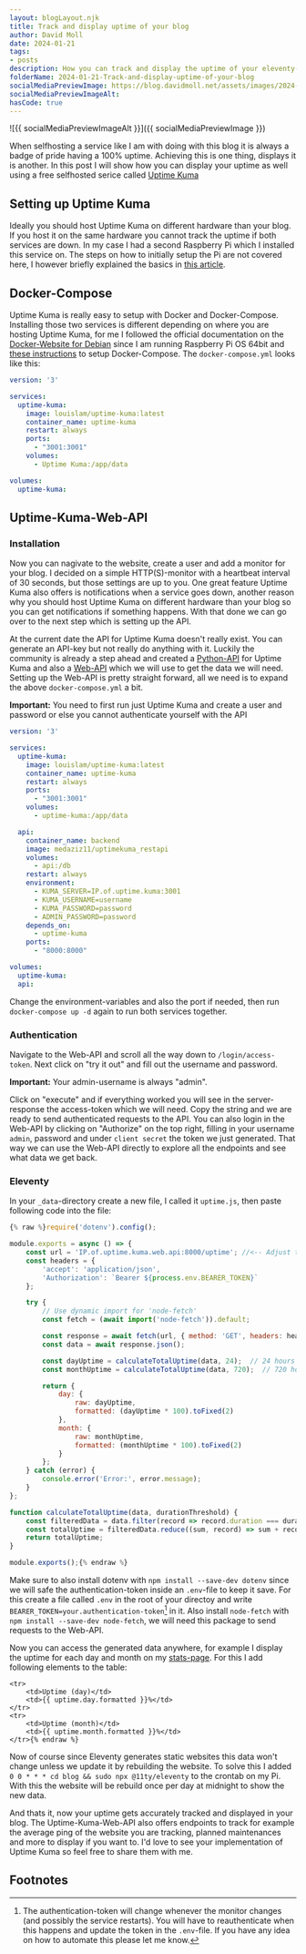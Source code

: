 ```yaml
---
layout: blogLayout.njk
title: Track and display uptime of your blog
author: David Moll
date: 2024-01-21
tags: 
- posts
description: How you can track and display the uptime of your eleventy-page using Uptime Kuma
folderName: 2024-01-21-Track-and-display-uptime-of-your-blog
socialMediaPreviewImage: https://blog.davidmoll.net/assets/images/2024-01-21-Track-and-display-uptime-of-your-blog/cover.png
socialMediaPreviewImageAlt: 
hasCode: true
---
```


![{{ socialMediaPreviewImageAlt }}]({{ socialMediaPreviewImage }})

When selfhosting a service like I am with doing with this blog it is always a badge of pride having a 100% uptime. Achieving this is one thing, displays it is another. In this post I will show how you can display your uptime as well using a free selfhosted serice called [Uptime Kuma](https://github.com/louislam/uptime-kuma)

## Setting up Uptime Kuma

Ideally you should host Uptime Kuma on different hardware than your blog. If you host it on the same hardware you cannot track the uptime if both services are down. In my case I had a second Raspberry Pi which I installed this service on. The steps on how to initially setup the Pi are not covered here, I however briefly explained the basics in [this article](/blog/2024-01-14-How-to-host-a-blog).

## Docker-Compose

Uptime Kuma is really easy to setup with Docker and Docker-Compose. Installing those two services is different depending on where you are hosting Uptime Kuma, for me I followed the official documentation on the [Docker-Website for Debian](https://docs.docker.com/engine/install/debian/) since I am running Raspberry Pi OS 64bit and [these instructions](https://pi-wiki.com/setup-docker-compose-on-raspberry-pi/) to setup Docker-Compose. The `docker-compose.yml` looks like this:

```yml
version: '3'

services:
  uptime-kuma:
    image: louislam/uptime-kuma:latest
    container_name: uptime-kuma
    restart: always
    ports:
      - "3001:3001"
    volumes:
      - Uptime Kuma:/app/data

volumes:
  uptime-kuma:
```

## Uptime-Kuma-Web-API

### Installation

Now you can nagivate to the website, create a user and add a monitor for your blog. I decided on a simple HTTP(S)-monitor with a heartbeat interval of 30 seconds, but those settings are up to you. One great feature Uptime Kuma also offers is notifications when a service goes down, another reason why you should host Uptime Kuma on different hardware than your blog so you can get notifications if something happens. With that done we can go over to the next step which is setting up the API.

At the current date the API for Uptime Kuma doesn't really exist. You can generate an API-key but not really do anything with it. Luckily the community is already a step ahead and created a [Python-API](https://github.com/lucasheld/uptime-kuma-api) for Uptime Kuma and also a [Web-API](https://github.com/MedAziz11/Uptime-Kuma-Web-API) which we will use to get the data we will need. Setting up the Web-API is pretty straight forward, all we need is to expand the above `docker-compose.yml` a bit. 

**Important:** You need to first run just Uptime Kuma and create a user and password or else you cannot authenticate yourself with the API

```yml
version: '3'

services:
  uptime-kuma:
    image: louislam/uptime-kuma:latest
    container_name: uptime-kuma
    restart: always
    ports:
      - "3001:3001"
    volumes:
      - uptime-kuma:/app/data

  api:
    container_name: backend
    image: medaziz11/uptimekuma_restapi
    volumes:
      - api:/db
    restart: always
    environment:
      - KUMA_SERVER=IP.of.uptime.kuma:3001
      - KUMA_USERNAME=username
      - KUMA_PASSWORD=password
      - ADMIN_PASSWORD=password
    depends_on:
      - uptime-kuma
    ports:
      - "8000:8000"

volumes:
  uptime-kuma:
  api:
```

Change the environment-variables and also the port if needed, then run `docker-compose up -d` again to run both services together.

### Authentication

Navigate to the Web-API and scroll all the way down to `/login/access-token`. Next click on "try it out" and fill out the username and password. 

**Important:** Your admin-username is always "admin".

Click on "execute" and if everything worked you will see in the server-response the access-token which we will need. Copy the string and we are ready to send authenticated requests to the API. You can also login in the Web-API by clicking on "Authorize" on the top right, filling in your username `admin`, password and under `client secret` the token we just generated. That way we can use the Web-API directly to explore all the endpoints and see what data we get back.

### Eleventy

In your `_data`-directory create a new file, I called it `uptime.js`, then paste following code into the file:

```js
{% raw %}require('dotenv').config();

module.exports = async () => {
    const url = 'IP.of.uptime.kuma.web.api:8000/uptime'; //<-- Adjust this to the URL of Uptime-Kuma-Web-Api
    const headers = {
        'accept': 'application/json',
        'Authorization': `Bearer ${process.env.BEARER_TOKEN}`
    };

    try {
        // Use dynamic import for 'node-fetch'
        const fetch = (await import('node-fetch')).default;

        const response = await fetch(url, { method: 'GET', headers: headers });
        const data = await response.json();

        const dayUptime = calculateTotalUptime(data, 24);  // 24 hours for a day
        const monthUptime = calculateTotalUptime(data, 720);  // 720 hours for a month

        return {
            day: {
                raw: dayUptime,
                formatted: (dayUptime * 100).toFixed(2)
            },
            month: {
                raw: monthUptime,
                formatted: (monthUptime * 100).toFixed(2)
            }
        };
    } catch (error) {
        console.error('Error:', error.message);
    }
};

function calculateTotalUptime(data, durationThreshold) {
    const filteredData = data.filter(record => record.duration === durationThreshold);
    const totalUptime = filteredData.reduce((sum, record) => sum + record.uptime, 0);
    return totalUptime;
}

module.exports();{% endraw %}
```

Make sure to also install dotenv with `npm install --save-dev dotenv` since we will safe the authentication-token inside an `.env`-file to keep it save. For this create a file called `.env` in the root of your directoy and write `BEARER_TOKEN=your.authentication-token`[^1] in it. Also install `node-fetch` with `npm install --save-dev node-fetch`, we will need this package to send requests to the Web-API.

Now you can access the generated data anywhere, for example I display the uptime for each day and month on my [stats-page](/stats). For this I add following elements to the table:

```html{% raw %}
<tr>
    <td>Uptime (day)</td>
    <td>{{ uptime.day.formatted }}%</td>
</tr>
<tr>
    <td>Uptime (month)</td>
    <td>{{ uptime.month.formatted }}%</td>
</tr>{% endraw %}
```

Now of course since Eleventy generates static websites this data won't change unless we update it by rebuilding the website. To solve this I added `0 0 * * * cd blog && sudo npx @11ty/eleventy` to the crontab on my Pi. With this the website will be rebuild once per day at midnight to show the new data.

And thats it, now your uptime gets accurately tracked and displayed in your blog. The Uptime-Kuma-Web-API also offers endpoints to track for example the average ping of the website you are tracking, planned maintenances and more to display if you want to. I'd love to see your implementation of Uptime Kuma so feel free to share them with me.

## Footnotes

[^1]: The authentication-token will change whenever the monitor changes (and possibly the service restarts). You will have to reauthenticate when this happens and update the token in the `.env`-file. If you have any idea on how to automate this please let me know.